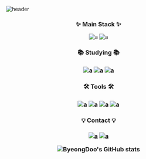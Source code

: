 ![header](https://capsule-render.vercel.app/api?type=waving&color=auto&height=230&section=header&text=Hi%20there!%20👋&fontSize=70)

<h3 align="center">✨ Main Stack ✨</h3>
<div align="center">

![a](https://img.shields.io/badge/springboot-20232a.svg?style=for-the-badge&logo=springboot&logoColor=#6DB33F&backgroundColor=#FFFFFF)
![a](https://img.shields.io/badge/mysql-20232a.svg?style=for-the-badge&logo=mysql&logoColor=#4479A1)

<!--
**ByeongDoo-Han/ByeongDoo-Han** is a ✨ _special_ ✨ repository because its `README.md` (this file) appears on your GitHub profile.

Here are some ideas to get you started:

-   🔭 I’m currently working on ...
-   🌱 I’m currently learning ...
-   👯 I’m looking to collaborate on ...
-   🤔 I’m looking for help with ...
-   💬 Ask me about ...
-   📫 How to reach me: ...
-   😄 Pronouns: ...
-   ⚡ Fun fact: ...
    -->

<!-- ### :zap: Recent Activity -->

<!--START_SECTION:activity-->

<h3 align="center">📚 Studying 📚<h3>

![a](https://img.shields.io/badge/react-20232a.svg?style=for-the-badge&logo=react&logoColor=#4479A1)
![a](https://img.shields.io/badge/javascript-20232a.svg?style=for-the-badge&logo=javascript&logoColor=#4479A1)
![a](https://img.shields.io/badge/typescript-20232a.svg?style=for-the-badge&logo=typescript&logoColor=#4479A1)

<h3 align="center">🛠️ Tools 🛠️<h3>

![a](https://img.shields.io/badge/git-20232a.svg?style=for-the-badge&logo=git&logoColor=#4479A1)
![a](https://img.shields.io/badge/github-20232a.svg?style=for-the-badge&logo=github&logoColor=#4479A1)
![a](https://img.shields.io/badge/intellij-20232a.svg?style=for-the-badge&logo=intellijidea&logoColor=#4479A1)
![a](https://img.shields.io/badge/eclipse-20232a.svg?style=for-the-badge&logo=eclipseide&logoColor=#4479A1)

<h3 align="center">💡 Contact 💡<h3>

[![a](https://img.shields.io/badge/velog-20232a.svg?style=for-the-badge&logo=velog&logoColor=#4479A1)](https://velog.io/@quden04/posts)
[![a](https://img.shields.io/badge/quden04@gmail.com-20232a.svg?style=for-the-badge&logo=gmail&logoColor=#4479A1)](https://mail.google.com/mail/?view=cm&fs=1&to=quden04@gmail.com)

<!--END_SECTION:activity-->

![ByeongDoo's GitHub stats](https://github-readme-stats.vercel.app/api?username=ByeongDoo-Han&show_icons=true&theme=auto)

</div>
